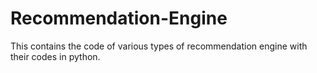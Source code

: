# Recommendation-Engine
This contains the code of various types of recommendation engine with their codes in python.
